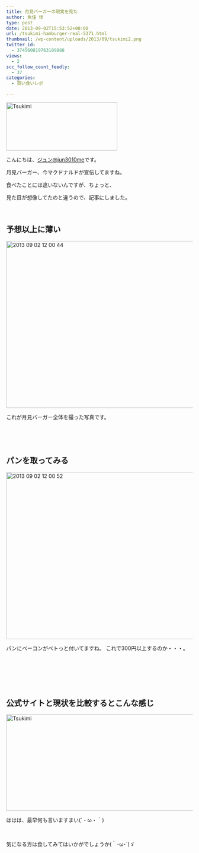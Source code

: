 ```yaml
---
title: 月見バーガーの現実を見た
author: 魚住 惇
type: post
date: 2013-09-02T15:53:52+00:00
url: /tsukimi-hamburger-real-5371.html
thumbnail: /wp-content/uploads/2013/09/tsukimi2.png
twitter_id:
  - 374560819763109888
views:
  - 2
scc_follow_count_feedly:
  - 37
categories:
  - 買い食いレポ

---
```

<img decoding="async" loading="lazy" title="tsukimi.png" src="/wp-content/uploads/2013/09/tsukimi.png" alt="Tsukimi" width="300" height="130" border="0" />

<!--more-->

こんにちは、[ジュン@jun3010me][1]です。

月見バーガー、今マクドナルドが宣伝してますね。

食べたことには違いないんですが、ちょっと、

見た目が想像してたのと違うので、記事にしました。

 

## 予想以上に薄い

<img decoding="async" loading="lazy" title="2013-09-02 12.00.44.jpg" src="/wp-content/uploads/2013/09/2013-09-02-12.00.44.jpg" alt="2013 09 02 12 00 44" width="600" height="450" border="0" /> 

これが月見バーガー全体を撮った写真です。

 

 

## パンを取ってみる

<img decoding="async" loading="lazy" title="2013-09-02 12.00.52.jpg" src="/wp-content/uploads/2013/09/2013-09-02-12.00.52.jpg" alt="2013 09 02 12 00 52" width="600" height="450" border="0" /> 

パンにベーコンがベトっと付いてますね。 これで300円以上するのか・・・。

 

 

 

## 公式サイトと現状を比較するとこんな感じ

<img decoding="async" loading="lazy" title="tsukimi.png" src="/wp-content/uploads/2013/09/tsukimi1.png" alt="Tsukimi" width="600" height="260" border="0" /> 

ははは、最早何も言いますまい(´・ω・｀)

 

気になる方は食してみてはいかがでしょうか(｀･ω･´)ゞ

 [1]: https://twitter.com/jun3010me